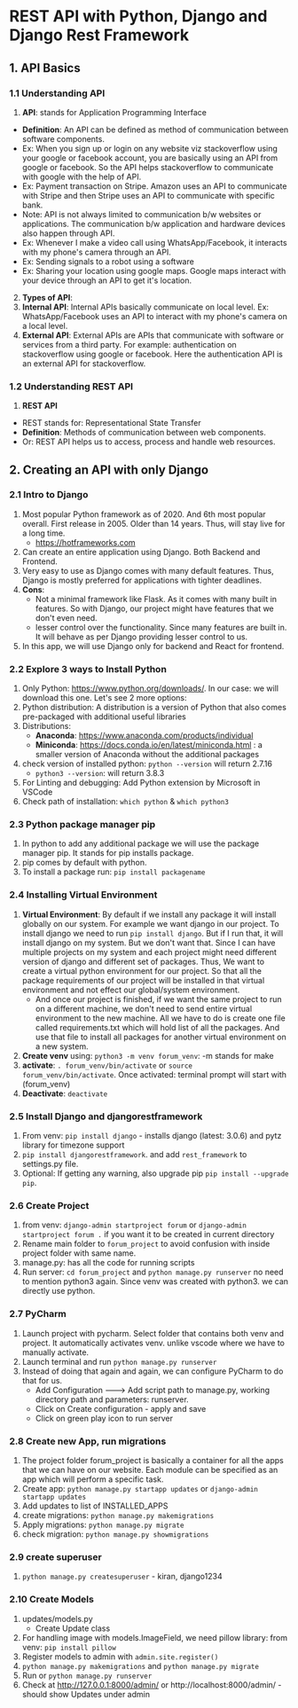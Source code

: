 # REST API with Python, Django and Django Rest Framework
## 1. API Basics
### 1.1 Understanding API
1. **API**: stands for Application Programming Interface
  - **Definition**: An API can be defined as method of communication between software components.
  - Ex: When you sign up or login on any website viz stackoverflow using your google or facebook account, you are basically using an API from google or facebook. So the API helps stackoverflow to communicate with google with the help of API.
  - Ex: Payment transaction on Stripe. Amazon uses an API to communicate with Stripe and then Stripe uses an API to communicate with specific bank.
  - Note: API is not always limited to communication b/w websites or applications. The communication b/w application and hardware devices also happen through API.
  - Ex: Whenever I make a video call using WhatsApp/Facebook, it interacts with my phone's camera through an API.
  - Ex: Sending signals to a robot using a software
  - Ex: Sharing your location using google maps. Google maps interact with your device through an API to get it's location.
2. **Types of API**:
  1. **Internal API**: Internal APIs basically communicate on local level. Ex: WhatsApp/Facebook uses an API to interact with my phone's camera on a local level.
  2. **External API**: External APIs are APIs that communicate with software or services from a third party. For example: authentication on stackoverflow using google or facebook. Here the authentication API is an external API for stackoverflow.

### 1.2 Understanding REST API
1. **REST API**
  - REST stands for: Representational State Transfer
  - **Definition**: Methods of communication between web components.
  - Or: REST API helps us to access, process and handle web resources.

## 2. Creating an API with only Django
### 2.1 Intro to Django
1. Most popular Python framework as of 2020. And 6th most popular overall. First release in 2005. Older than 14 years. Thus, will stay live for a long time.
    - https://hotframeworks.com
2. Can create an entire application using Django. Both Backend and Frontend.
3. Very easy to use as Django comes with many default features. Thus, Django is mostly preferred for applications with tighter deadlines. 
4. **Cons**: 
    - Not a minimal framework like Flask. As it comes with many built in features. So with Django, our project might have features that we don't even need.
    - lesser control over the functionality. Since many features are built in. It will behave as per Django providing lesser control to us.
5. In this app, we will use Django only for backend and React for frontend.

### 2.2 Explore 3 ways to Install Python
1. Only Python: https://www.python.org/downloads/. In our case: we will download this one. Let's see 2 more options:
2. Python distribution: A distribution is a version of Python that also comes pre-packaged with additional useful libraries
3. Distributions:
    - **Anaconda**: https://www.anaconda.com/products/individual
    - **Miniconda**: https://docs.conda.io/en/latest/miniconda.html : a smaller version of Anaconda without the additional packages
4. check version of installed python: `python --version` will return 2.7.16
    - `python3 --version`: will return 3.8.3
5. For Linting and debugging: Add Python extension by Microsoft in VSCode
6. Check path of installation: `which python` & `which python3`

### 2.3 Python package manager pip
1. In python to add any additional package we will use the package manager pip. It stands for pip installs package.
2. pip comes by default with python.
3. To install a package run: `pip install packagename`

### 2.4 Installing Virtual Environment
1. **Virtual Environment**: By default if we install any package it will install globally on our system. For example we want django in our project. To install django we need to run `pip install django`. But if I run that, it will install django on my system. But we don't want that. Since I can have multiple projects on my system and each project might need different version of django and different set of packages. Thus, We want to create a virtual python environment for our project. So that all the package requirements of our project will be installed in that virtual environment and not effect our global/system environment.
    - And once our project is finished, if we want the same project to run on a different machine, we don't need to send entire virtual environment to the new machine. All we have to do is create one file called requirements.txt which will hold list of all the packages. And use that file to install all packages for another virtual environment on a new system.
2. **Create venv** using: `python3 -m venv forum_venv`: -m stands for make
3. **activate**: `. forum_venv/bin/activate` or `source forum_venv/bin/activate`. Once activated: terminal prompt will start with (forum_venv)
4. **Deactivate**: `deactivate`

### 2.5 Install Django and djangorestframework
1. From venv: `pip install django` - installs django (latest: 3.0.6) and pytz library for timezone support
2. `pip install djangorestframework`. and add `rest_framework` to settings.py file.
3. Optional: If getting any warning, also upgrade pip `pip install --upgrade pip`.

### 2.6 Create Project
1. from venv: `django-admin startproject forum` or `django-admin startproject forum .` if you want it to be created in current directory
2. Rename main folder to `forum_project` to avoid confusion with inside project folder with same name.
3. manage.py: has all the code for running scripts
4. Run server: `cd forum_project` and `python manage.py runserver` no need to mention python3 again. Since venv was created with python3. we can directly use python.

### 2.7 PyCharm
1. Launch project with pycharm. Select folder that contains both venv and project. It automatically activates venv. unlike vscode where we have to manually activate.
2. Launch terminal and run `python manage.py runserver`
3. Instead of doing that again and again, we can configure PyCharm to do that for us.
    - Add Configuration ---> Add script path to manage.py, working directory path and parameters: runserver.
    - Click on Create configuration - apply and save
    - Click on green play icon to run server

### 2.8 Create new App, run migrations
1. The project folder forum_project is basically a container for all the apps that we can have on our website. Each module can be specified as an app which will perform a specific task.
2. Create app: `python manage.py startapp updates` or `django-admin startapp updates`
3. Add updates to list of INSTALLED_APPS
4. create migrations: `python manage.py makemigrations`
5. Apply migrations: `python manage.py migrate`
6. check migration: `python manage.py showmigrations`

### 2.9 create superuser
1. `python manage.py createsuperuser` - kiran, django1234

### 2.10 Create Models
1. updates/models.py
    - Create Update class
2. For handling image with models.ImageField, we need pillow library: from venv: `pip install pillow`
2. Register models to admin with `admin.site.register()`
3. `python manage.py makemigrations` and `python manage.py migrate`
4. Run or `python manage.py runserver`
5. Check at http://127.0.0.1:8000/admin/ or http://localhost:8000/admin/ - should show Updates under admin
